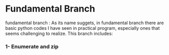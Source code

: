 # Fundamental Branch

 fundamental branch : As its name suggets, in fundamental branch there are basic python codes I have seen in practical program, especially ones that seems challenging to realize. This branch includes: 


### 1- Enumerate and zip
